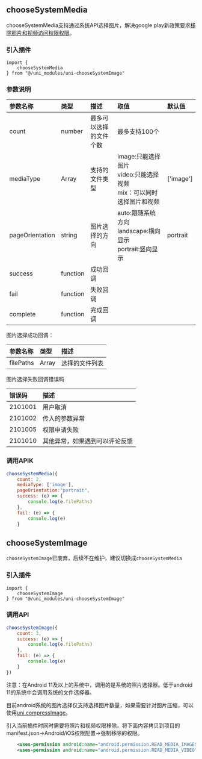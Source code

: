 ## chooseSystemMedia

chooseSystemMedia支持通过系统API选择图片，解决google play新政策要求[移除照片和视频访问权限权限](https://support.google.com/googleplay/android-developer/answer/14115180)。

### 引入插件

```
import {
	chooseSystemMedia
} from "@/uni_modules/uni-chooseSystemImage"
```

### 参数说明
|参数名称		|类型			|描述					|取值																	|默认值		|
|:--			|:--			|:--					|:--																	|:--		|
|count			|number			|最多可以选择的文件个数	|最多支持100个															|			|
|mediaType		|Array<string>	|支持的文件类型			|image:只能选择图片<br/>video:只能选择视频<br/>mix：可以同时选择图片和视频	|['image']	|
|pageOrientation|string			|图片选择的方向			|auto:跟随系统方向<br/>landscape:横向显示<br/>portrait:竖向显示			|portrait	|
|success		|function		|成功回调				|																		|			|
|fail			|function		|失败回调				|																		|			|
|complete		|function		|完成回调				|																		|			|

图片选择成功回调：

|参数名称	|类型			|描述			|
|:--		|:--			|:--			|
|filePaths	| Array<string>	|选择的文件列表	|


图片选择失败回调错误码

|错误码	|描述							|
|:--	|:--							|
|2101001|用户取消						|
|2101002|传入的参数异常					|
|2101005|权限申请失败						|
|2101010|其他异常，如果遇到可以评论反馈	|

### 调用APIK

```javascript
chooseSystemMedia({
	count: 2,
	mediaType: ['image'],
	pageOrientation:"portrait",
	success: (e) => {
		console.log(e.filePaths)
	},
	fail: (e) => {
		console.log(e)
	}
```

## chooseSystemImage

`chooseSystemImage`已废弃，后续不在维护，建议切换成`chooseSystemMedia`

### 引入插件

```
import {
	chooseSystemImage
} from "@/uni_modules/uni-chooseSystemImage"
```

### 调用API

```javascript
chooseSystemImage({
	count: 3,
	success: (e) => {
		console.log(e.filePaths)
	},
	fail: (e) => {
		console.log(e)
	}
})
```

注意：在Android 11及以上的系统中，调用的是系统的照片选择器。低于android 11的系统中会调用系统的文件选择器。

目前android系统的图片选择仅支持选择图片数量，如果需要针对图片压缩，可以使用[uni.compressImage](https://uniapp.dcloud.net.cn/api/media/image.html#compressimage)。

引入当前插件时同时需要将照片和视频权限移除。将下面内容拷贝到项目的manifest.json->Android/iOS权限配置->强制移除的权限。

```xml
    <uses-permission android:name="android.permission.READ_MEDIA_IMAGES" ></uses-permission>
    <uses-permission android:name="android.permission.READ_MEDIA_VIDEO" ></uses-permission>
```